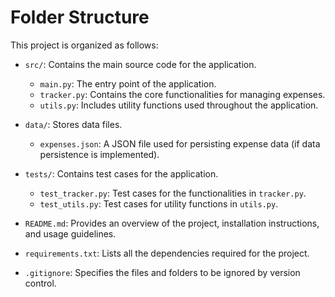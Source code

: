 # Folder Structure

This project is organized as follows:

- `src/`: Contains the main source code for the application.
  - `main.py`: The entry point of the application.
  - `tracker.py`: Contains the core functionalities for managing expenses.
  - `utils.py`: Includes utility functions used throughout the application.

- `data/`: Stores data files.
  - `expenses.json`: A JSON file used for persisting expense data (if data persistence is implemented).

- `tests/`: Contains test cases for the application.
  - `test_tracker.py`: Test cases for the functionalities in `tracker.py`.
  - `test_utils.py`: Test cases for utility functions in `utils.py`.

- `README.md`: Provides an overview of the project, installation instructions, and usage guidelines.

- `requirements.txt`: Lists all the dependencies required for the project.

- `.gitignore`: Specifies the files and folders to be ignored by version control.
